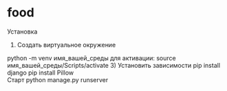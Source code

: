 # food
Установка
1) Создать виртуальное окружение

python -m venv имя_вашей_среды
для активации:
source имя_вашей_среды/Scripts/activate
3) Установить зависимости
pip install django
pip install Pillow   
Старт
python manage.py runserver
